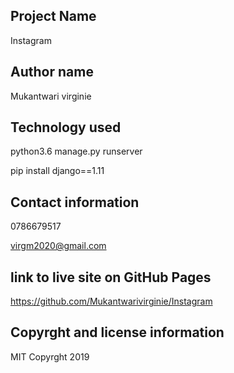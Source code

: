 ## Project Name
Instagram

## Author name
Mukantwari virginie

## Technology used

python3.6 manage.py runserver


 pip install django==1.11


## Contact information

0786679517


virgm2020@gmail.com


## link to live site on GitHub Pages
https://github.com/Mukantwarivirginie/Instagram



## Copyrght and license information
MIT Copyrght 2019